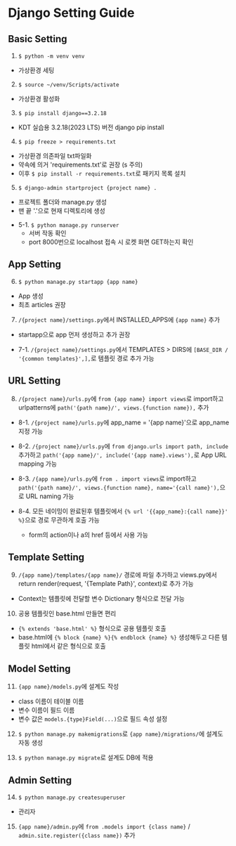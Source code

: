 # Django Setting Guide


## Basic Setting
1.  `$ python -m venv venv`
  + 가상환경 세팅

2.  `$ source ~/venv/Scripts/activate`
  + 가상환경 활성화

3.  `$ pip install django==3.2.18`
  + KDT 실습용 3.2.18(2023 LTS) 버전 django pip install

4.  `$ pip freeze > requirements.txt`
  + 가상환경 의존파일 txt파일화
  + 약속에 의거 'requirements.txt'로 권장 (s 주의)
  + 이후 `$ pip install -r requirements.txt`로 패키지 목록 설치

5.  `$ django-admin startproject {project name} .`
  + 프로젝트 폴더와 manage.py 생성
  + 맨 끝 '.'으로 현재 디렉토리에 생성

- 5-1. `$ python manage.py runserver`
  + 서버 작동 확인
  + port 8000번으로 localhost 접속 시 로켓 화면 GET하는지 확인


## App Setting
6.  `$ python manage.py startapp {app name}`
  + App 생성
  + 최초 articles 권장

7.  `/{project name}/settings.py`에서 INSTALLED_APPS에 `{app name}` 추가
  + startapp으로 app 먼저 생성하고 추가 권장

- 7-1. `/{project name}/settings.py`에서 TEMPLATES > DIRS에 `[BASE_DIR / '{common templates}',],`로 템플릿 경로 추가 가능


## URL Setting
8.  `/{project name}/urls.py`에 `from {app name} import views`로 import하고 urlpatterns에 `path('{path name}/', views.{function name}),` 추가

- 8-1. `/{project name}/urls.py`에 app_name = '{app name}'으로 app_name 지정 가능

- 8-2. `/{project name}/urls.py`에 `from django.urls import path, include` 추가하고 `path('{app name}/', include('{app name}.views'),`로 App URL mapping 가능

- 8-3. `/{app name}/urls.py`에 `from . import views`로 import하고 
`path('{path name}/', views.{function name}, name='{call name}'),`으로 URL naming 가능

- 8-4. 모든 네이밍이 완료된후 템플릿에서 `{% url '{{app_name}:{call name}}' %}`으로 경로 무관하게 호출 가능
  + form의 action이나 a의 href 등에서 사용 가능


## Template Setting
9.  `/{app name}/templates/{app name}/` 경로에 파일 추가하고 views.py에서 return render(request, '{Template Path}', context)로 추가 가능
  + Context는 템플릿에 전달할 변수 Dictionary 형식으로 전달 가능

10. 공용 템플릿인 base.html 만들면 편리
  + `{% extends 'base.html' %}` 형식으로 공용 템플릿 호출
  + base.html에 `{% block {name} %}{% endblock {name} %}` 생성해두고 다른 템플릿 html에서 같은 형식으로 호출


## Model Setting
11. `{app name}/models.py`에 설계도 작성
  + class 이름이 테이블 이름
  + 변수 이름이 필드 이름
  + 변수 값은 `models.{type}Field(...)`으로 필드 속성 설정

12. `$ python manage.py makemigrations`로 `{app name}/migrations/`에 설계도 자동 생성

13. `$ python manage.py migrate`로 설계도 DB에 적용


## Admin Setting
14. `$ python manage.py createsuperuser`
  + 관리자

15. `{app name}/admin.py`에 `from .models import {class name}` / `admin.site.register({class name})` 추가